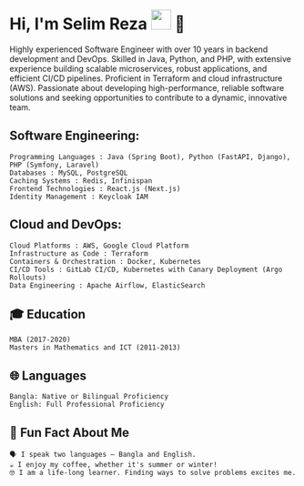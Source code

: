# Hi, I'm Selim Reza <img src="https://avatars.githubusercontent.com/u/7763876?v=4" width="35px"> 👋

Highly experienced Software Engineer with over 10 years in backend development and DevOps. Skilled in Java, Python, and PHP, with extensive experience building scalable microservices, robust applications, and efficient CI/CD pipelines. Proficient in Terraform and cloud infrastructure (AWS). Passionate about developing high-performance, reliable software solutions and seeking opportunities to contribute to a dynamic, innovative team.

## Software Engineering:

    Programming Languages : Java (Spring Boot), Python (FastAPI, Django), PHP (Symfony, Laravel)
    Databases : MySQL, PostgreSQL
    Caching Systems : Redis, Infinispan
    Frontend Technologies : React.js (Next.js)
    Identity Management : Keycloak IAM

## Cloud and DevOps:

    Cloud Platforms : AWS, Google Cloud Platform
    Infrastructure as Code : Terraform
    Containers & Orchestration : Docker, Kubernetes
    CI/CD Tools : GitLab CI/CD, Kubernetes with Canary Deployment (Argo Rollouts)
    Data Engineering : Apache Airflow, ElasticSearch

## 🎓 Education

    MBA (2017-2020)
    Masters in Mathematics and ICT (2011-2013)

## 🌐 Languages

    Bangla: Native or Bilingual Proficiency
    English: Full Professional Proficiency

## 🌟 Fun Fact About Me

    🗣 I speak two languages — Bangla and English.
    ☕ I enjoy my coffee, whether it's summer or winter!
    🤓 I am a life-long learner. Finding ways to solve problems excites me.



